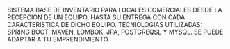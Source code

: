 SISTEMA BASE DE INVENTARIO PARA LOCALES COMERCIALES
DESDE LA RECEPCION DE UN EQUIPO, HASTA SU ENTREGA
CON CADA CARACTERISTICA DE DICHO EQUIPO.
TECNIOLOGIAS UTILIZADAS:
SPRING BOOT, MAVEN, LOMBOK, JPA, POSTGREQSL Y 
MYSQL.
SE PUEDE ADAPTAR A TU EMPRENDIMIENTO.
